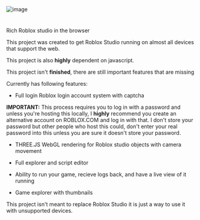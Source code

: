 ![image](https://user-images.githubusercontent.com/95593695/208195045-ef98c956-41dc-4bf2-8762-e054edcde0d2.png)

# 

Rich Roblox studio in the browser

This project was created to get Roblox Studio running on almost all devices that support the web.

This project is also <b>highly</b> dependent on javascript.

This project isn't <b>finished</b>, there are still important features that are missing

Currently has following features:
* Full login Roblox login account system with captcha


<b>IMPORTANT:</b> This process requires you to log in with a password and unless you're hosting this locally, I <b>highly</b> recommend you create an alternative account on ROBLOX.COM and log in with that.
I don't store your password but other people who host this could, don't enter your real password into this unless you are sure it doesn't store your password.


* THREE.JS WebGL rendering for Roblox studio objects with camera movement

* Full explorer and script editor

* Ability to run your game, recieve logs back, and have a live view of it running

* Game explorer with thumbnails


This project isn't meant to replace Roblox Studio it is just a way to use it with unsupported devices.
